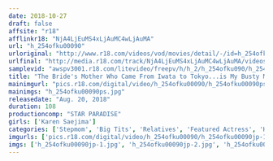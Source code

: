 ```yaml
---
date: 2018-10-27
draft: false
affsite: "r18"
afflinkr18: "NjA4LjEuMS4xLjAuMC4wLjAuMA"
url: "h_254ofku00090"
urloriginal: "http://www.r18.com/videos/vod/movies/detail/-/id=h_254ofku00090"
urlfinal: "http://media.r18.com/track/NjA4LjEuMS4xLjAuMC4wLjAuMA/videos/vod/movies/detail/-/id=h_254ofku00090"
samplevid: "awspv3001.r18.com/litevideo/freepv/h/h_2/h_254ofku090/h_254ofku090_dmb_w.mp4"
title: "The Bride's Mother Who Came From Iwata to Tokyo...is My Busty Mother-in-law Karen Saejima, 44"
mainimgurl: "pics.r18.com/digital/video/h_254ofku00090/h_254ofku00090ps.jpg"
mainimgs: "h_254ofku00090ps.jpg"
releasedate: "Aug. 20, 2018"
duration: 108
productioncomp: "STAR PARADISE"
girls: ['Karen Saejima']
categories: ['Stepmom', 'Big Tits', 'Relatives', 'Featured Actress', 'Hi-Def']
imgurls: ['pics.r18.com/digital/video/h_254ofku00090/h_254ofku00090jp-1.jpg', 'pics.r18.com/digital/video/h_254ofku00090/h_254ofku00090jp-2.jpg', 'pics.r18.com/digital/video/h_254ofku00090/h_254ofku00090jp-3.jpg', 'pics.r18.com/digital/video/h_254ofku00090/h_254ofku00090jp-4.jpg', 'pics.r18.com/digital/video/h_254ofku00090/h_254ofku00090jp-5.jpg', 'pics.r18.com/digital/video/h_254ofku00090/h_254ofku00090jp-6.jpg', 'pics.r18.com/digital/video/h_254ofku00090/h_254ofku00090jp-7.jpg', 'pics.r18.com/digital/video/h_254ofku00090/h_254ofku00090jp-8.jpg', 'pics.r18.com/digital/video/h_254ofku00090/h_254ofku00090jp-9.jpg', 'pics.r18.com/digital/video/h_254ofku00090/h_254ofku00090jp-10.jpg', 'pics.r18.com/digital/video/h_254ofku00090/h_254ofku00090jp-11.jpg', 'pics.r18.com/digital/video/h_254ofku00090/h_254ofku00090jp-12.jpg', 'pics.r18.com/digital/video/h_254ofku00090/h_254ofku00090jp-13.jpg', 'pics.r18.com/digital/video/h_254ofku00090/h_254ofku00090jp-14.jpg', 'pics.r18.com/digital/video/h_254ofku00090/h_254ofku00090jp-15.jpg', 'pics.r18.com/digital/video/h_254ofku00090/h_254ofku00090jp-16.jpg', 'pics.r18.com/digital/video/h_254ofku00090/h_254ofku00090jp-17.jpg', 'pics.r18.com/digital/video/h_254ofku00090/h_254ofku00090jp-18.jpg', 'pics.r18.com/digital/video/h_254ofku00090/h_254ofku00090jp-19.jpg', 'pics.r18.com/digital/video/h_254ofku00090/h_254ofku00090jp-20.jpg']
imgs: ['h_254ofku00090jp-1.jpg', 'h_254ofku00090jp-2.jpg', 'h_254ofku00090jp-3.jpg', 'h_254ofku00090jp-4.jpg', 'h_254ofku00090jp-5.jpg', 'h_254ofku00090jp-6.jpg', 'h_254ofku00090jp-7.jpg', 'h_254ofku00090jp-8.jpg', 'h_254ofku00090jp-9.jpg', 'h_254ofku00090jp-10.jpg', 'h_254ofku00090jp-11.jpg', 'h_254ofku00090jp-12.jpg', 'h_254ofku00090jp-13.jpg', 'h_254ofku00090jp-14.jpg', 'h_254ofku00090jp-15.jpg', 'h_254ofku00090jp-16.jpg', 'h_254ofku00090jp-17.jpg', 'h_254ofku00090jp-18.jpg', 'h_254ofku00090jp-19.jpg', 'h_254ofku00090jp-20.jpg']
---
```

